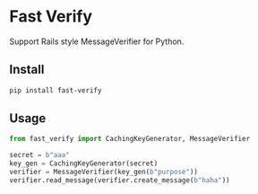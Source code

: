 # Fast Verify

Support Rails style MessageVerifier for Python.

## Install

```bash
pip install fast-verify
```

## Usage

```python
from fast_verify import CachingKeyGenerator, MessageVerifier

secret = b"aaa"
key_gen = CachingKeyGenerator(secret)
verifier = MessageVerifier(key_gen(b"purpose"))
verifier.read_message(verifier.create_message(b"haha"))
```

